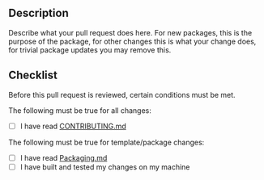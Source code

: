 ## Description

Describe what your pull request does here. For new packages, this is the
purpose of the package, for other changes this is what your change does,
for trivial package updates you may remove this.

## Checklist

Before this pull request is reviewed, certain conditions must be met.

The following must be true for all changes:

- [ ] I have read [CONTRIBUTING.md](https://github.com/chimera-linux/cports/blob/master/CONTRIBUTING.md)

The following must be true for template/package changes:

- [ ] I have read [Packaging.md](https://github.com/chimera-linux/cports/blob/master/Packaging.md#correct_templates)
- [ ] I have built and tested my changes on my machine
